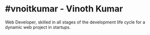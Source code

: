 # #vnoitkumar - Vinoth Kumar

Web Developer, skilled in all stages of the development life cycle for a dynamic web project in startups.
